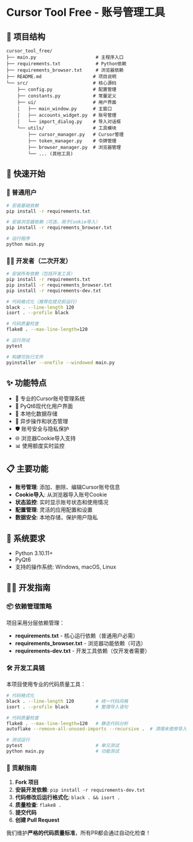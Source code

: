# Cursor Tool Free - 账号管理工具

## 📁 项目结构

```
cursor_tool_free/
├── main.py                      # 主程序入口  
├── requirements.txt             # Python依赖
├── requirements_browser.txt     # 浏览器依赖
├── README.md                   # 项目说明
└── src/                        # 核心源码
    ├── config.py               # 配置管理
    ├── constants.py            # 常量定义
    ├── ui/                     # 用户界面
    │   ├── main_window.py      # 主窗口
    │   ├── accounts_widget.py  # 账号管理
    │   └── import_dialog.py    # 导入对话框
    └── utils/                  # 工具模块
        ├── cursor_manager.py   # Cursor管理
        ├── token_manager.py    # 令牌管理
        ├── browser_manager.py  # 浏览器管理
        └── ... (其他工具)
```

## 🚀 快速开始

### 👥 普通用户

```bash
# 安装基础依赖
pip install -r requirements.txt

# 安装浏览器依赖（可选，用于Cookie导入）
pip install -r requirements_browser.txt

# 运行程序
python main.py
```

### 👨‍💻 开发者（二次开发）

```bash
# 安装所有依赖（包括开发工具）
pip install -r requirements.txt
pip install -r requirements_browser.txt
pip install -r requirements-dev.txt

# 代码格式化（推荐在提交前运行）
black . --line-length 120
isort . --profile black

# 代码质量检查
flake8 . --max-line-length=120

# 运行测试
pytest

# 构建可执行文件
pyinstaller --onefile --windowed main.py
```

## ✨ 功能特点

- 🔐 专业的Cursor账号管理系统
- 📱 PyQt6现代化用户界面
- 💾 本地化数据存储
- 🔄 异步操作和状态管理
- 🛡️ 账号安全与隐私保护
- 🌐 浏览器Cookie导入支持
- 📊 使用额度实时监控

## 📋 主要功能

- **账号管理**: 添加、删除、编辑Cursor账号信息
- **Cookie导入**: 从浏览器导入账号Cookie
- **状态监控**: 实时显示账号状态和使用情况
- **配置管理**: 灵活的应用配置和设置
- **数据安全**: 本地存储，保护用户隐私

## 🔧 系统要求

- Python 3.10.11+
- PyQt6
- 支持的操作系统: Windows, macOS, Linux

## 👨‍💻 开发指南

### 📦 依赖管理策略

项目采用分层依赖管理：

- **requirements.txt** - 核心运行依赖（普通用户必需）
- **requirements_browser.txt** - 浏览器功能依赖（可选）
- **requirements-dev.txt** - 开发工具依赖（仅开发者需要）

### 🛠️ 开发工具链

本项目使用专业的代码质量工具：

```bash
# 代码格式化
black . --line-length 120        # 统一代码风格
isort . --profile black          # 整理导入语句

# 代码质量检查
flake8 . --max-line-length=120   # 静态代码分析
autoflake --remove-all-unused-imports --recursive .  # 清理未使用导入

# 测试运行
pytest                           # 单元测试
python main.py                   # 功能测试
```

### 🎯 贡献指南

1. **Fork 项目** 
2. **安装开发依赖**: `pip install -r requirements-dev.txt`
3. **代码修改后运行格式化**: `black . && isort .`
4. **质量检查**: `flake8 .`
5. **提交代码**
6. **创建 Pull Request**

我们维护**严格的代码质量标准**，所有PR都会通过自动化检查！
